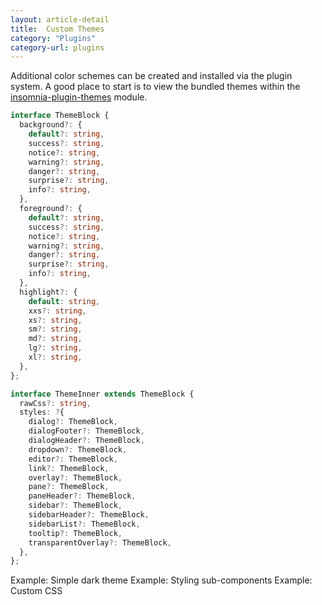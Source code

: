 ```yaml
---
layout: article-detail
title:  Custom Themes
category: "Plugins"
category-url: plugins
---
```


Additional color schemes can be created and installed via the plugin system. A good place to start is to view the bundled themes within the [insomnia-plugin-themes](https://github.com/Kong/insomnia/tree/develop/plugins/insomnia-plugin-core-themes) module.

```ts
interface ThemeBlock {
  background?: {
    default?: string,
    success?: string,
    notice?: string,
    warning?: string,
    danger?: string,
    surprise?: string,
    info?: string,
  },
  foreground?: {
    default?: string,
    success?: string,
    notice?: string,
    warning?: string,
    danger?: string,
    surprise?: string,
    info?: string,
  },
  highlight?: {
    default: string,
    xxs?: string,
    xs?: string,
    sm?: string,
    md?: string,
    lg?: string,
    xl?: string,
  },
};

interface ThemeInner extends ThemeBlock {
  rawCss?: string,
  styles: ?{
    dialog?: ThemeBlock,
    dialogFooter?: ThemeBlock,
    dialogHeader?: ThemeBlock,
    dropdown?: ThemeBlock,
    editor?: ThemeBlock,
    link?: ThemeBlock,
    overlay?: ThemeBlock,
    pane?: ThemeBlock,
    paneHeader?: ThemeBlock,
    sidebar?: ThemeBlock,
    sidebarHeader?: ThemeBlock,
    sidebarList?: ThemeBlock,
    tooltip?: ThemeBlock,
    transparentOverlay?: ThemeBlock,
  },
};
```
Example: Simple dark theme
Example: Styling sub-components
Example: Custom CSS
